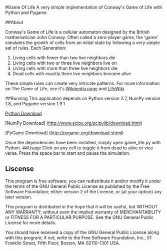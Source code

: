 #Game Of Life
A very simple implementation of Conway's Game of Life with Python and Pygame

##About 

Conway's Game of Life is a cellular automaton designed by the British mathematician John Conway. Often called a zero-player game, the 'game' simulates the growth of cells from an initial state by following a very simple set of rules.
Each Generation:

1. Living cells with fewer than two live neighbors die
2. Living cells with two or three live neighbors live on
3. Living cells with more than three live neighbors die
4. Dead cells with exactly three live neighbors become alive

These simple rules can create very intricate patterns.
For more information on The Game of Life, see it's [Wikipedia page](https://en.wikipedia.org/wiki/Conway%27s_Game_of_Life) and [LifeWiki](http://www.conwaylife.com/wiki/Main_Page).

##Running
This application depends on Python version 2.7, NumPy version 1.8, and Pygame version 1.9.1

[Python Download](http://python.org/download/)

[NumPy Download] (http://www.scipy.org/scipylib/download.html)

[PyGame Download] (http://pygame.org/download.shtml)

Once the dependencies have been installed, simply open game_life.py with Python.
##Usage
Click on any cell to toggle it from dead to alive or vice versa.
Press the space bar to start and pause the simulation. 
## Liscense
  This program is free software; you can redistribute it and/or modify
  it under the terms of the GNU General Public License as published by
  the Free Software Foundation; either version 2 of the License, or
  (at your option) any later version.
  
  This program is distributed in the hope that it will be useful,
  but WITHOUT ANY WARRANTY; without even the implied warranty of		  MERCHANTABILITY or FITNESS FOR A PARTICULAR PURPOSE. See the
  GNU General Public License for more details.

  You should have received a copy of the GNU General Public License along
  with this program; if not, write to the Free Software Foundation, Inc.,
  51 Franklin Street, Fifth Floor, Boston, MA 02110-1301 USA.

